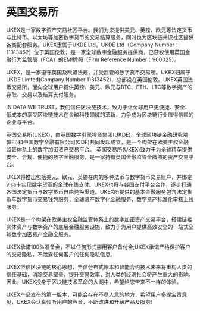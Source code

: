 # 

# 英国交易所

UKEX是一家数字资产交易社区平台。我们为您提供美元、英镑、欧元等法定货币与比特币、以太坊等加密数字货币的交易结算服务，同时也为区块链共识社区提供各类配套服务。UKEX隶属于UKDE Ltd。UKDE Ltd（Company Number：11313452）位于英国伦敦，是一家全球数字金融服务提供商，已获权使用英国金融行为监管局（FCA）的EMI牌照（Firm Reference Number：900025）。

UKEX，是一家遵守英国及欧盟法规，并受监管的数字货币交易所。UKEX归属于UKDE Limted(Company Number 11313452)，总部设在英国伦敦。UKEX英国法币交易所，面向全球用户提供英镑、美元、欧元与BTC、ETH、LTC等数字资产的存取、交易以及结算支付服务。

IN DATA WE TRUST，我们信任区块链技术，致力于让全球用户更便捷、安全、低成本的享受区块链技术在金融科技领域的革新，力争成为区块链行业值得信赖的企业与平台。

英国交易所(UKEX)，由英国数字引擎投资集团(UKDE)、全球区块链金融研究院(BFI)和中国数字金融有限公司(CDF)共同发起成立，是一个构架在欧美主权金融监管体系上的数字加密资产交易平台。 英国交易所(UKEX)致力于为全球精英提供安全、合规、便捷的数字金融服务，是一家持有英国金融监管全牌照的资产交易平台。

UKEX将推出包括美元、欧元、英镑在内的多种法币与数字货币交易账户，并绑定visa卡实现数字货币的全球在线支付。UKEX也将与各国支付平台合作，逐步打通各国法定货币与数字货币自由兑换渠道。UKEX所提供的基本金融服务包含法定货币与数字货币交易钱包服务，全球资产数字化金融服务，数字资产标准化审核上线服务。

UKEX是一个构架在欧美主权金融监管体系上的数字加密资产交易平台，搭建链接实体资产与数字资产的底层金融服务设施，致力于为用户提供高效安全的一站式全球数字加密资产金融全服务。

UKEX承诺100%准备金，不以任何形式挪用客户备付金;UKEX承诺严格保护客户的交易隐私，不泄露任何客户的任何隐私信息。

UKEX坚信区块链的核心思想，坚信分布式账本和智能合约技术未来将重构人类的信任基础，消除交易壁垒，提升交易效率，对人类的经济社会将产生重大的影响。因此，UKEX投身于区块链技术革命的大潮中，希望给您带来不一样的体验。

UKEX产品发布的第一版本，可能会存在不尽人意的地方，希望用户多提宝贵意见，UKEX会认真倾听用户的声音，不断改进和升级产品及服务!

